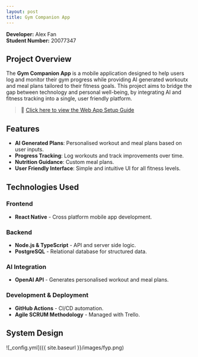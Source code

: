 ```yaml
---
layout: post
title: Gym Companion App
---
```


**Developer:** Alex Fan  
**Student Number:** 20077347

##  Project Overview
The **Gym Companion App** is a mobile application designed to help users log and monitor their gym progress while providing AI generated workoutx and meal plans tailored to their fitness goals. This project aims to bridge the gap between technology and personal well-being, by integrating AI and fitness tracking into a single, user friendly platform.

> 🔗 [Click here to view the Web App Setup Guide](https://alexxfan.github.io/web-app-setup/)

## Features
- **AI Generated Plans**: Personalised workout and meal plans based on user inputs.
- **Progress Tracking**: Log workouts and track improvements over time.
- **Nutrition Guidance**: Custom meal plans.
- **User Friendly Interface**: Simple and intuitive UI for all fitness levels.

## Technologies Used
### **Frontend**
- **React Native** - Cross platform mobile app development.

### **Backend**
- **Node.js & TypeScript** - API and server side logic.
- **PostgreSQL** - Relational database for structured data.

### **AI Integration**
- **OpenAI API** - Generates personalised workout and meal plans.

### **Development & Deployment**
- **GitHub Actions** - CI/CD automation.
- **Agile SCRUM Methodology** - Managed with Trello.


## System Design
![_config.yml]({{ site.baseurl }}/images/fyp.png)